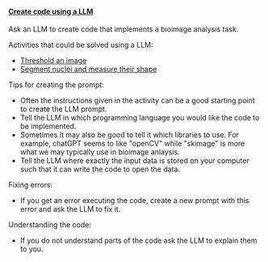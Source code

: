 <h4 id="create_code_llm"><a href="#create_code_llm">Create code using a LLM</a></h4>

Ask an LLM to create code that implements a bioimage analysis task.

Activities that could be solved using a LLM:
- [Threshold an image](https://neubias.github.io/training-resources/binarization/index.html#brightdim)  
- [Segment nuclei and measure their shape](https://neubias.github.io/training-resources/workflow_segment_2d_nuclei_measure_shape/index.html#2dnuclei)

Tips for creating the prompt:
- Often the instructions given in the activity can be a good starting point to create the LLM prompt.
- Tell the LLM in which programming language you would like the code to be implemented.
- Sometimes it may also be good to tell it which libraries to use. For example, chatGPT seems to like "openCV" while "skimage" is more what we may typically use in bioimage anlaysis.
- Tell the LLM where exactly the input data is stored on your computer such that it can write the code to open the data.

Fixing errors:
- If you get an error executing the code, create a new prompt with this error and ask the LLM to fix it.

Understanding the code:
- If you do not understand parts of the code ask the LLM to explain them to you.

 
